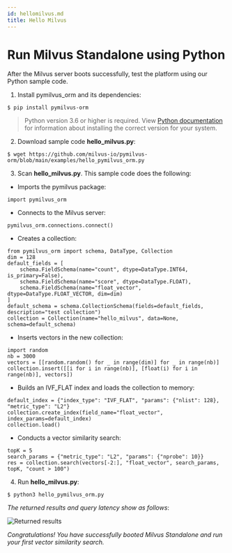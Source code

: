 ```yaml
---
id: hellomilvus.md
title: Hello Milvus
---
```


# Run Milvus Standalone using Python

After the Milvus server boots successfully, test the platform using our Python sample code.

1. Install pymilvus_orm and its dependencies:

```
$ pip install pymilvus-orm
```

> Python version 3.6 or higher is required. View [Python documentation](https://wiki.python.org/moin/BeginnersGuide/Download) for information about installing the correct version for your system.

2. Download sample code **hello_milvus.py**:

```
$ wget https://github.com/milvus-io/pymilvus-orm/blob/main/examples/hello_pymilvus_orm.py
```

3. Scan **hello_milvus.py**. This sample code does the following:

- Imports the pymilvus package:
```
import pymilvus_orm
```

- Connects to the Milvus server:
```
pymilvus_orm.connections.connect()
```

- Creates a collection:
```
from pymilvus_orm import schema, DataType, Collection
dim = 128
default_fields = [
    schema.FieldSchema(name="count", dtype=DataType.INT64, is_primary=False),
    schema.FieldSchema(name="score", dtype=DataType.FLOAT),
    schema.FieldSchema(name="float_vector", dtype=DataType.FLOAT_VECTOR, dim=dim)
]
default_schema = schema.CollectionSchema(fields=default_fields, description="test collection")
collection = Collection(name="hello_milvus", data=None, schema=default_schema)
```

- Inserts vectors in the new collection:
```
import random
nb = 3000
vectors = [[random.random() for _ in range(dim)] for _ in range(nb)]
collection.insert([[i for i in range(nb)], [float(i) for i in range(nb)], vectors])
```

- Builds an IVF_FLAT index and loads the collection to memory:
```
default_index = {"index_type": "IVF_FLAT", "params": {"nlist": 128}, "metric_type": "L2"}
collection.create_index(field_name="float_vector", index_params=default_index)
collection.load()
```

- Conducts a vector similarity search:
```
topK = 5
search_params = {"metric_type": "L2", "params": {"nprobe": 10}}
res = collection.search(vectors[-2:], "float_vector", search_params, topK, "count > 100")
```

4. Run **hello_milvus.py**:
```
$ python3 hello_pymilvus_orm.py
```

*The returned results and query latency show as follows*:

![Returned results](../../../../assets/returned_results_and_query_latency.png)

*Congratulations! You have successfully booted Milvus Standalone and run your first vector similarity search.*

